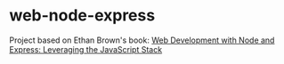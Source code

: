 # web-node-express

Project based on Ethan Brown's book: [Web Development with Node and Express: Leveraging the JavaScript Stack](https://www.amazon.com/Web-Development-Node-Express-Leveraging/dp/1492053511)
